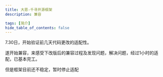 ```yaml
---
title: 大恩-千寻开源框架
description: 兼容

tags: [简介]
hide_table_of_contents: false
---
```


7.30日，开始验证前几天代码更改的适配性。
<!--truncate-->
遂开始兼容，来感受下改版后的兼容过程及发现问题，解决问题，经过1小时的适配，已基本完工。

但是框架目前还不稳定，暂时停止适配